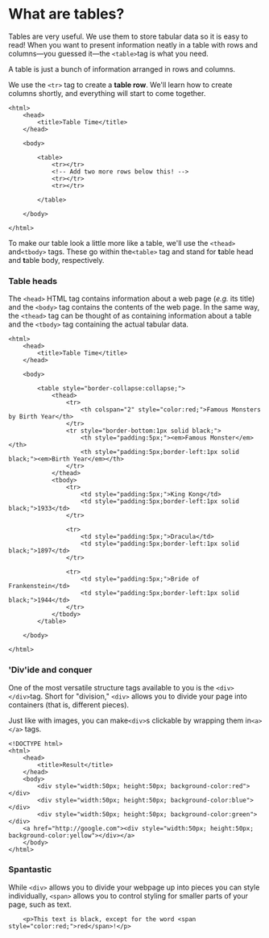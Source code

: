 # **What are tables?**

Tables are very useful. We use them to store tabular data so it is easy to read! When you want to present information neatly in a table with rows and columns—you guessed it—the `<table>`tag is what you need.

A table is just a bunch of information arranged in rows and columns.

We use the `<tr>` tag to create a **table row**. We'll learn how to create columns shortly, and everything will start to come together.

```
<html>
    <head>
        <title>Table Time</title>
    </head>

    <body>

        <table>
            <tr></tr>
            <!-- Add two more rows below this! -->
            <tr></tr>
            <tr></tr>

        </table>

    </body>

</html>
```

To make our table look a little more like a table, we'll use the `<thead>` and`<tbody>` tags. These go within the`<table>` tag and stand for **t**able head and **t**able body, respectively.

### Table heads

The `<head>` HTML tag contains information about a web page \(_e.g._ its title\) and the `<body>` tag contains the contents of the web page. In the same way, the `<thead>` tag can be thought of as containing information about a table and the `<tbody>` tag containing the actual tabular data.

```
<html>
    <head>
        <title>Table Time</title>
    </head>

    <body>

        <table style="border-collapse:collapse;">
            <thead>
                <tr>
                    <th colspan="2" style="color:red;">Famous Monsters by Birth Year</th>
                </tr>
                <tr style="border-bottom:1px solid black;">
                    <th style="padding:5px;"><em>Famous Monster</em></th>
                    <th style="padding:5px;border-left:1px solid black;"><em>Birth Year</em></th>
                </tr>
            </thead>
            <tbody>
                <tr>
                    <td style="padding:5px;">King Kong</td>
                    <td style="padding:5px;border-left:1px solid black;">1933</td>     
                </tr>

                <tr>
                    <td style="padding:5px;">Dracula</td>
                    <td style="padding:5px;border-left:1px solid black;">1897</td>
                </tr>

                <tr>
                    <td style="padding:5px;">Bride of Frankenstein</td>
                    <td style="padding:5px;border-left:1px solid black;">1944</td>
                </tr>
            </tbody>
        </table>

    </body>

</html>
```

### **'Div'ide and conquer**

One of the most versatile structure tags available to you is the `<div></div>`tag. Short for "division," `<div>` allows you to divide your page into containers \(that is, different pieces\).

Just like with images, you can make`<div>`s clickable by wrapping them in`<a></a>` tags.

```
<!DOCTYPE html>
<html>
    <head>
        <title>Result</title>
    </head>
    <body>
        <div style="width:50px; height:50px; background-color:red"></div>
        <div style="width:50px; height:50px; background-color:blue"></div>
        <div style="width:50px; height:50px; background-color:green"></div>
    <a href="http://google.com"><div style="width:50px; height:50px; background-color:yellow"></div></a>
    </body>
</html>
```

### **Spantastic**

While `<div>` allows you to divide your webpage up into pieces you can style individually, `<span>` allows you to control styling for smaller parts of your page, such as text.

```
	<p>This text is black, except for the word <span style="color:red;">red</span>!</p>
```



